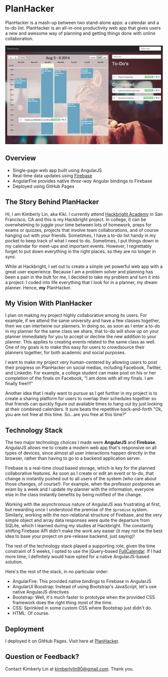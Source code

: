 # PlanHacker

PlanHacker is a mash-up between two stand-alone apps: a calendar and a
to-do list. PlanHacker is an all-in-one productivity web app that gives users a
new and awesome way of planning and getting things done with online
collaboration.

![PlanHacker Planning Screen](images/planhacker_plan_screen.png)

## Overview

* Single-page web app built using AngularJS
* Real-time data updates using [Firebase][]
* AngularFire provides native *three-way* Angular bindings to Firebase
* Deployed using GitHub Pages

## The Story Behind PlanHacker

Hi, I am Kimberly Lin, aka Kiki. I currently attend [Hackbright
Academy][Hackbright] in San Francisco, CA and this is my Hackbright project. In
college, it can be overwhelming to juggle your time between lots of homework,
preps for exams or quizzes, projects that involve team collaborations, and of
course hanging out with your friends. Sometimes, I have a to-do list handy in
my pocket to keep track of what I need to do. Sometimes, I put things down in
my calendar for meet-ups and important events. However, I regrettably forget to
put down everything in the right places, so they are no longer in sync.

While at Hackbright, I set out to create a simple yet powerful web app with a
great user experience. Because I am a problem solver and planning has been a
pain in the butt for me, I decided to take my problem and turn it into a
project: I coded into life everything that I look for in a planner, my dream
planner. Hence, **my** PlanHacker.

## My Vision With PlanHacker

I plan on making my project highly collaborative among its users. For example,
if we attend the same university and have a few classes together, then we can
intertwine our planners. In doing so, as soon as I enter a to-do in my planner
for the same class we share, that to-do will show up on your planner
immediately for you to accept or decline the new addition to your planner.
This applies to creating events related to the same class as well.  One of
my goals is to make this easy for users to crowdsource their planners
together, for both academic and social purposes.

I want to make my project very human-centered by allowing users to post their
progress on PlanHacker on social medias, including Facebook, Twitter, and
Linkedin. For example, a college student can make post on his or her completion
of the finals on Facebook, "I am done with all my finals. I am finally free!!!"

Another idea that I really want to pursue as I get further in my project is to
create a sharing platform for users to overlap their schedules together so that
friends can quickly figure out available times to hang out by just looking at
their combined calenders. It sure beats the repetitive back-and-forth "Ok, you
are not free at this time. So…are you free at this time?"

## Technology Stack

The two major technology choices I made were **AngularJS** and **Firebase**.
AngularJS allows me to create a modern web app that's responsive on all types
of devices, since almost all user interactions happen directly in the browser,
rather than having to go to a backend application server.

Firebase is a real-time cloud based storage, which is key for the planned
collaborative features. As soon as I create or edit an event or to-do, that
change is instantly pushed out to all users of the system (who care about those
changes, of course!). For example, when the professor postpones an exam by a
week and I update my planner with the information, everyone else in the class
instantly benefits by being notified of the change.

Working with the asynchronous nature of AngularJS was frustrating at first, but
rewarding once I understood the premise of the `$promise` system. Similarly,
working with the non-relational structure of Firebase, and the very simple
object and array data responses were quite the departure from SQLite, which I
learned during my studies at Hackbright. The constantly shifting Firebase API
didn't make the work any easier (it may not be the best idea to base your
project on pre-release backend, just saying)!

The rest of the technology stack played a supporting role, given the time
constraint of 5 weeks, I opted to use the jQuery-based [FullCalendar][]. If I
had more time, I definitely would have opted for a native AngularJS-based
solution.

Here's the rest of the stack, in no particular order:

* AngularFire: This provided native bindings to Firebase in AngularJS
* AngularUI Boostrap: Instead of using Bootstrap's JavaScript, let's use native
  AngularJS directives
* Bootstrap: Well, it's much faster to prototype when the provided CSS
  framework does the right thing most of the time.
* CSS: Sprinkled in some custom CSS where Bootstrap just didn't do.
* HTML: Of course.

## Deployment

I deployed it on GitHub Pages. Visit here at [PlanHacker][].

## Question or Feedback?

Contact Kimberly Lin at kimberlylin90@gmail.com. Thank you.

[Firebase]: https://www.firebase.com
[FullCalendar]: http://arshaw.com/fullcalendar/
[Hackbright]: http://www.hackbrightacademy.com
[PlanHacker]: http://kikilin90.github.io/PlanHacker/#/plan

